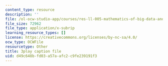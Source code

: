 ```yaml
---
content_type: resource
description: ''
file: /ol-ocw-studio-app/courses/res-ll-005-mathematics-of-big-data-and-machine-learning-january-iap-2020/d49c648bfd03a57aafc2c9fe239191f3_pHOPafutFSo.srt
file_size: 72962
file_type: application/x-subrip
learning_resource_types: []
license: https://creativecommons.org/licenses/by-nc-sa/4.0/
ocw_type: OCWFile
resourcetype: Other
title: 3play caption file
uid: d49c648b-fd03-a57a-afc2-c9fe239191f3
---
```

